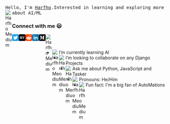 
<p>
  <!-- <img src="https://avatars.githubusercontent.com/u/39716223?v=4" width=100>
  <br><br> -->
  <samp>
      Hello, I'm <a href="/"> Harfho</a>.Interested in learning and exploring more about AI/ML 
  </samp>
  <img align="left" alt="Harfho Medium" width="21px" src="https://cdn.iconscout.com/icon/free/png-64/python-2038870-1720083.png" /> 
</p>

### Connect with me :smiley:
<a href="https://twitter.com/harfho">
  <img align="left" alt="Harfho Twitter" width="21px" src="https://raw.githubusercontent.com/edent/SuperTinyIcons/099dc12b59179d07d534069bc8551718f786d91a/images/svg/twitter.svg" />
</a>
<a href="https://dev.to/harfho">
  <img align="left" alt="Harfho DEV" width="21px" src="https://raw.githubusercontent.com/edent/SuperTinyIcons/099dc12b59179d07d534069bc8551718f786d91a/images/svg/dev_to.svg" />
</a>
<a href="https://www.reddit.com/user/harfho">
  <img align="left" alt="harfho Reddit" width="21px" src="https://raw.githubusercontent.com/edent/SuperTinyIcons/099dc12b59179d07d534069bc8551718f786d91a/images/svg/reddit.svg" />
</a>
<a href="https://www.linkedin.com/in/harfho/">
  <img align="left" alt="harfho Linkdin" width="21px" src="https://raw.githubusercontent.com/edent/SuperTinyIcons/099dc12b59179d07d534069bc8551718f786d91a/images/svg/linkedin.svg" />
</a>
<a href="https://medium.com/@harfho">
  <img align="left" alt="Harfho Medium" width="21px" src="https://raw.githubusercontent.com/edent/SuperTinyIcons/099dc12b59179d07d534069bc8551718f786d91a/images/svg/medium.svg" />
</a>
<a href="https://www.quora.com/profile/harfho">
  <img align="left" alt="Harfho Medium" width="21px" src="https://raw.githubusercontent.com/FortAwesome/Font-Awesome/1147d199a35293b391152ee85e2d30988439157f/svgs/brands/quora.svg" />
</a><br/><br/>

<p align="center">

- <img align="left" alt="Harfho Medium" width="21px" src="https://cdn-icons-png.flaticon.com/128/1534/1534045.png" /> I’m currently learning AI
- <img align="left" alt="Harfho Medium" width="21px" src="https://cdn-icons-png.flaticon.com/128/1534/1534938.png" /> I’m looking to collaborate on any Django Projects
- <img align="left" alt="Harfho Medium" width="21px" src="https://cdn-icons-png.flaticon.com/128/3749/3749948.png" /> Ask me about Python, JavaScript and Tasker 
- <img align="left" alt="Harfho Medium" width="21px" src="https://cdn-icons-png.flaticon.com/128/1367/1367487.png" /> Pronouns: He/Him
- <img align="left" alt="Harfho Medium" width="21px" src="https://cdn-icons-png.flaticon.com/128/6051/6051146.png" /> Fun fact: I'm a big fan of AutoMations
